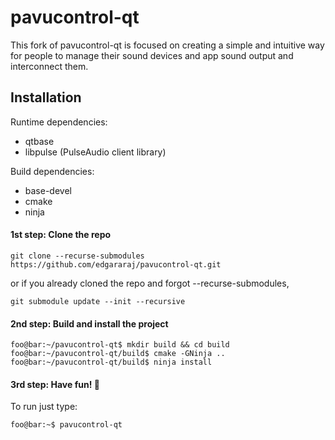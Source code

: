 # pavucontrol-qt

This fork of pavucontrol-qt is focused on creating a simple and intuitive way for people to manage their sound devices and app sound output and interconnect them.

## Installation

Runtime dependencies:
* qtbase
* libpulse (PulseAudio client library)

Build dependencies:
* base-devel
* cmake
* ninja

#### 1st step: Clone the repo
```
git clone --recurse-submodules https://github.com/edgararaj/pavucontrol-qt.git
```
or if you already cloned the repo and forgot --recurse-submodules,
```
git submodule update --init --recursive
```

#### 2nd step: Build and install the project
```console
foo@bar:~/pavucontrol-qt$ mkdir build && cd build
foo@bar:~/pavucontrol-qt/build$ cmake -GNinja ..
foo@bar:~/pavucontrol-qt/build$ ninja install
```

#### 3rd step: Have fun! 🎉
To run just type:
```console
foo@bar:~$ pavucontrol-qt
```

